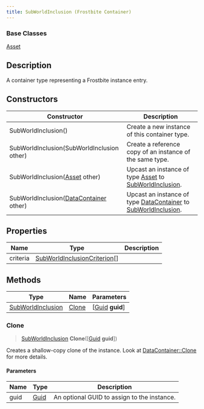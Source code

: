 ```yaml
---
title: SubWorldInclusion (Frostbite Container)
---
```

### Base Classes

[Asset](Asset)

## Description

A container type representing a Frostbite instance entry.

## Constructors

| Constructor                                                                  | Description                                                                                                               |
| ---------------------------------------------------------------------------- | ------------------------------------------------------------------------------------------------------------------------- |
| SubWorldInclusion()                                                          | Create a new instance of this container type.                                                                             |
| SubWorldInclusion(SubWorldInclusion other)                                   | Create a reference copy of an instance of the same type.                                                                  |
| SubWorldInclusion([Asset](Asset) other)                                      | Upcast an instance of type [Asset](Asset) to [SubWorldInclusion](SubWorldInclusion).                                      |
| SubWorldInclusion([DataContainer](/vext/ref/cls/shr/datacontainer) other) | Upcast an instance of type [DataContainer](/vext/ref/cls/shr/datacontainer) to [SubWorldInclusion](SubWorldInclusion). |

## Properties

| Name     | Type                                                         | Description |
| -------- | ------------------------------------------------------------ | ----------- |
| criteria | [SubWorldInclusionCriterion](SubWorldInclusionCriterion)\[\] |             |

## Methods

| Type                                   | Name            | Parameters                                     |
| -------------------------------------- | --------------- | ---------------------------------------------- |
| [SubWorldInclusion](SubWorldInclusion) | [Clone](#clone) | \[[Guid](/vext/ref/cls/shr/guid) **guid**\] |

### Clone

> [SubWorldInclusion](SubWorldInclusion) **Clone**(\[[Guid](/vext/ref/cls/shr/guid) **guid**\])

Creates a shallow-copy clone of the instance. Look at [DataContainer::Clone](/vext/ref/cls/shr/datacontainer#clone) for more details.

#### Parameters

| Name | Type         | Description                                 |
| ---- | ------------ | ------------------------------------------- |
| guid | [Guid](Guid) | An optional GUID to assign to the instance. |
